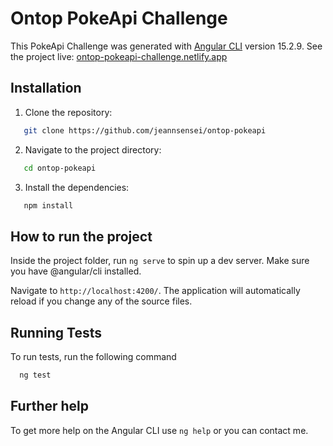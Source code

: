 # Ontop PokeApi Challenge

This PokeApi Challenge was generated with [Angular CLI](https://github.com/angular/angular-cli) version 15.2.9.
See the project live: [ontop-pokeapi-challenge.netlify.app](https://ontop-pokeapi-challenge.netlify.app)

## Installation
1. Clone the repository:

```bash
   git clone https://github.com/jeannsensei/ontop-pokeapi
```
2. Navigate to the project directory:
```bash
   cd ontop-pokeapi
```
3. Install the dependencies:
```bash
   npm install
```

## How to run the project

Inside the project folder, run `ng serve` to spin up a dev server. Make sure you have @angular/cli installed.

Navigate to `http://localhost:4200/`. The application will automatically reload if you change any of the source files.


## Running Tests

To run tests, run the following command

```bash
  ng test
```

## Further help

To get more help on the Angular CLI use `ng help` or you can contact me.

